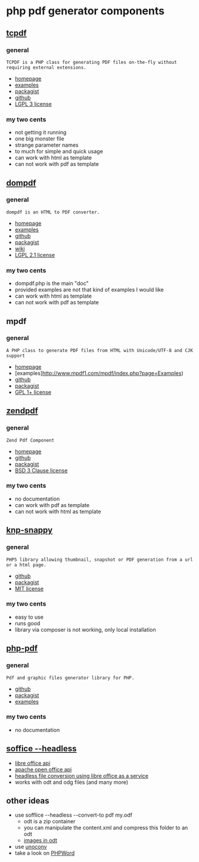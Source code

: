 # php pdf generator components

## [tcpdf](https://github.com/stevleibelt/examples/tree/master/php/pdf/tcpdf)

### general

    TCPDF is a PHP class for generating PDF files on-the-fly without requiring external extensions.

* [homepage](http://www.tcpdf.org/)
* [examples](http://www.tcpdf.org/examples.php)
* [packagist](http://packagist.org/packages/tecnick.com/tcpdf)
* [github](https://github.com/tecnickcom/TCPDF)
* [LGPL 3 license](http://www.tcpdf.org/license.php)

### my two cents

* not getting it running
* one big monster file
* strange parameter names
* to much for simple and quick usage
* can work with html as template
* can not work with pdf as template

## [dompdf](https://github.com/stevleibelt/examples/tree/master/php/pdf/dompdf)

### general

    dompdf is an HTML to PDF converter. 

* [homepage](http://pxd.me/dompdf/www/)
* [examples](http://pxd.me/dompdf/www/examples.php)
* [github](https://github.com/dompdf/dompdf)
* [packagist](http://packagist.org/packages/dompdf/dompdf)
* [wiki](https://github.com/dompdf/dompdf/wiki/Usage)
* [LGPL 2.1 license](https://github.com/dompdf/dompdf/blob/master/LICENSE.LGPL)

### my two cents

* dompdf.php is the main "doc"
* provided examples are not that kind of examples I would like
* can work with html as template
* can not work with pdf as template

## mpdf

### general

    A PHP class to generate PDF files from HTML with Unicode/UTF-8 and CJK support

* [homepage](http://www.mpdf1.com/mpdf/)
* [examples]http://www.mpdf1.com/mpdf/index.php?page=Examples)
* [github](https://github.com/finwe/mpdf)
* [packagist](http://packagist.org/packages/mpdf/mpdf)
* [GPL 1+ license](https://github.com/finwe/mpdf/blob/master/LICENSE.txt)

## [zendpdf](https://github.com/stevleibelt/examples/tree/master/php/pdf/zendpdf)

### general

    Zend Pdf Component

* [homepage](http://packages.zendframework.com/)
* [github](https://github.com/zendframework/ZendPdf.git)
* [packagist](http://packagist.org/packages/zendframework/zendpdf)
* [BSD 3 Clause license](https://github.com/zendframework/ZendPdf/blob/master/LICENSE.txt)

### my two cents

* no documentation
* can work with pdf as template
* can not work with html as template

## [knp-snappy](https://github.com/stevleibelt/examples/tree/master/php/pdf/knp-snappy)

### general

    PHP5 library allowing thumbnail, snapshot or PDF generation from a url or a html page.

* [github](http://github.com/KnpLabs/snappy)
* [packagist](http://packagist.org/packages/knplabs/knp-snappy)
* [MIT license](https://github.com/KnpLabs/snappy/blob/master/LICENSE)

### my two cents

* easy to use
* runs good
* library via composer is not working, only local installation

## [php-pdf](https://github.com/stevleibelt/examples/tree/master/php/pdf/php-pdf)

### general

    Pdf and graphic files generator library for PHP.

* [github](https://github.com/psliwa/PHPPdf.git)
* [packagist](http://packagist.org/packages/psliwa/php-pdf)
* [examples](https://github.com/psliwa/PHPPdf/tree/master/examples)

### my two cents

* no documentation

## [soffice --headless](https://github.com/stevleibelt/examples/tree/master/php/pdf/soffice)

* [libre office api](http://api.libreoffice.org/)
* [apache open office api](http://www.openoffice.org/api/)
* [headless file conversion using libre office as a service](http://www.linuxquestions.org/questions/blog/sag47-492023/headless-file-conversion-using-libreoffice-as-a-service-35310/)
* works with odt and odg files (and many more)

## other ideas

* use sofflice --headless --convert-to pdf my.odf
    * odt is a zip container
    * you can manipulate the content.xml and compress this folder to an odt
    * [images in odt](http://orgmode.org/manual/Images-in-ODT-export.html)
* use [unoconv](http://dag.wiee.rs/home-made/unoconv/)
* take a look on [PHPWord](https://github.com/PHPOffice/PHPWord)
